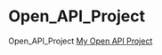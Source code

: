 # Open_API_Project
Open_API_Project
[My Open API Project](https://api.github.com/users/codedataflow/repos)